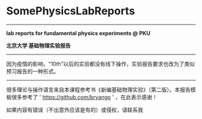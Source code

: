 # SomePhysicsLabReports
---
**lab reports for fundamental physics experiments @ PKU**

**北京大学 基础物理实验报告**

---

因为疫情的影响，“10th”以后的实验都没有线下操作，实验报告要求也改为了类似预习报告的一种形式。

---
很多理论与操作语言来自本课程参考书《新编基础物理实验》（第二版）。本报告模板很多参考了 ' https://github.com/bryango ' ，在此表示感谢！

如果内容有错误（不出意外应该是有的）或侵权，请联系我

